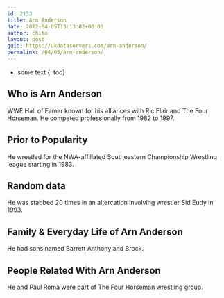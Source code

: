 ```yaml
---
id: 2133
title: Arn Anderson
date: 2012-04-05T13:13:02+00:00
author: chito
layout: post
guid: https://ukdataservers.com/arn-anderson/
permalink: /04/05/arn-anderson/
---
```


* some text
{: toc}


## Who is  Arn Anderson
                  
                  
                  
WWE Hall of Famer known for his alliances with Ric Flair and The Four Horseman. He competed professionally from 1982 to 1997.
                  
                
                
                
## Prior to Popularity 
                  
                  
                  
He wrestled for the NWA-affiliated Southeastern Championship Wrestling league starting in 1983.
                  
                
                
                
## Random data 
                  
                  
                  
He was stabbed 20 times in an altercation involving wrestler Sid Eudy in 1993.
                  
                
                
                
## Family & Everyday Life of Arn Anderson
                  
                  
                  
He had sons named Barrett Anthony and Brock.
                  
                
                
                
## People Related With  Arn Anderson
                  
                  
                  
He and Paul Roma were part of The Four Horseman wrestling group.
                  
                
              
            
          
          
          
    
    
  
